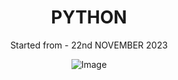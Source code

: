 
<div align="center">
  <h1>PYTHON</h1>
  <p>Started from - 22nd NOVEMBER 2023</p>
  <img src="https://github.com/BuddhadebKoner/PYTHON/assets/113292029/2019c9a3-11a9-4fe7-907b-7bde9a61e13f" alt="Image">

</div>

